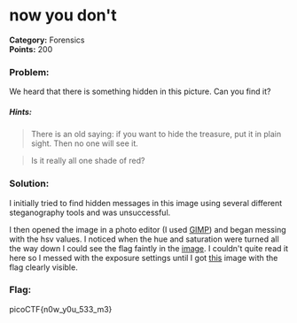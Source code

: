 # now you don't
__Category:__ Forensics   
__Points:__ 200

### Problem:

We heard that there is something hidden in this picture. Can you find it?

##### Hints:
> There is an old saying: if you want to hide the treasure, put it in plain sight. Then no one will see it.

> Is it really all one shade of red?

### Solution:

I initially tried to find hidden messages in this image using several different steganography tools and was unsuccessful.

I then opened the image in a photo editor (I used [GIMP](https://www.gimp.org/)) and began messing with the hsv values. 
I noticed when the hue and saturation were turned all the way down I could see the flag faintly in the [image](modified_hsv.png). 
I couldn't quite read it here so I messed with the exposure settings until I got [this](flag.png) image with the flag clearly visible.

### Flag:

picoCTF{n0w_y0u_533_m3}
